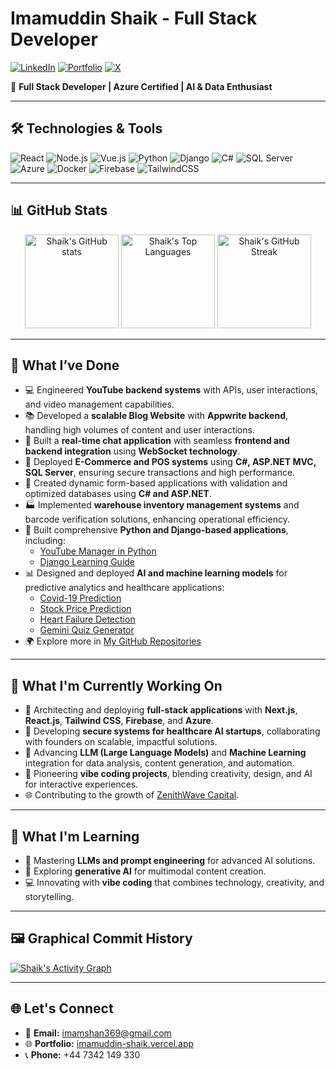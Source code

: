# Imamuddin Shaik - Full Stack Developer

[![LinkedIn](https://img.shields.io/badge/LinkedIn-blue?style=flat-square&logo=linkedin)](https://www.linkedin.com/in/shaik-imam/)
[![Portfolio](https://img.shields.io/badge/Portfolio-003E6B?style=flat-square&logo=vercel)](https://imamuddin-shaik.vercel.app/)
[![X](https://img.shields.io/badge/X-000000?style=flat-square&logo=x&logoColor=white)](https://x.com/Imam_Shaik_)

🚀 **Full Stack Developer | Azure Certified | AI & Data Enthusiast**

---

## 🛠️ **Technologies & Tools**
![React](https://img.shields.io/badge/React-61DAFB?style=for-the-badge&logo=react&logoColor=white)
![Node.js](https://img.shields.io/badge/Node.js-339933?style=for-the-badge&logo=node.js&logoColor=white)
![Vue.js](https://img.shields.io/badge/Vue.js-4FC08D?style=for-the-badge&logo=vue.js&logoColor=white)
![Python](https://img.shields.io/badge/Python-3776AB?style=for-the-badge&logo=python&logoColor=white)
![Django](https://img.shields.io/badge/Django-092E20?style=for-the-badge&logo=django&logoColor=white)
![C#](https://img.shields.io/badge/C%23-239120?style=for-the-badge&logo=c-sharp&logoColor=white)
![SQL Server](https://img.shields.io/badge/SQL%20Server-CC2927?style=for-the-badge&logo=microsoft-sql-server&logoColor=white)
![Azure](https://img.shields.io/badge/Azure-0078D4?style=for-the-badge&logo=microsoft-azure&logoColor=white)
![Docker](https://img.shields.io/badge/Docker-2496ED?style=for-the-badge&logo=docker&logoColor=white)
![Firebase](https://img.shields.io/badge/Firebase-FFCA28?style=for-the-badge&logo=firebase&logoColor=white)
![TailwindCSS](https://img.shields.io/badge/TailwindCSS-38B2AC?style=for-the-badge&logo=tailwind-css&logoColor=white)

---

## 📊 **GitHub Stats**

<div align="center">
  <img height="150" src="https://github-readme-stats.vercel.app/api?username=Shaik-36&show_icons=true&theme=radical" alt="Shaik's GitHub stats" />
  <img height="150" src="https://github-readme-stats.vercel.app/api/top-langs/?username=Shaik-36&layout=compact&theme=react&langs_count=6" alt="Shaik's Top Languages" />
  <img height="150" src="https://github-readme-streak-stats.herokuapp.com?user=Shaik-36&theme=radical" alt="Shaik's GitHub Streak" />
</div>

---

## 🚀 **What I’ve Done**
- 💻 Engineered **YouTube backend systems** with APIs, user interactions, and video management capabilities.
- 📚 Developed a **scalable Blog Website** with **Appwrite backend**, handling high volumes of content and user interactions.
- 💬 Built a **real-time chat application** with seamless **frontend and backend integration** using **WebSocket technology**.
- 🏪 Deployed **E-Commerce and POS systems** using **C#, ASP.NET MVC, SQL Server**, ensuring secure transactions and high performance.
- 📑 Created dynamic form-based applications with validation and optimized databases using **C# and ASP.NET**.
- 🏭 Implemented **warehouse inventory management systems** and barcode verification solutions, enhancing operational efficiency.
- 🐍 Built comprehensive **Python and Django-based applications**, including:
  - [YouTube Manager in Python](https://github.com/Shaik-36/youtube-manager)
  - [Django Learning Guide](https://github.com/Shaik-36/django-learn)
- 📊 Designed and deployed **AI and machine learning models** for predictive analytics and healthcare applications:
  - [Covid-19 Prediction](https://github.com/Shaik-36/Covid-19-Prediction-using-Machine-Learning)
  - [Stock Price Prediction](https://github.com/Shaik-36/stock-price-prediction-dissertation)
  - [Heart Failure Detection](https://github.com/Shaik-36/heartfailure-detection)
  - [Gemini Quiz Generator](https://github.com/Shaik-36/Gemini-Quiz-Generator)
- 🌍 Explore more in [My GitHub Repositories](https://github.com/Shaik-36)

---

## 🚧 **What I'm Currently Working On**
- 🔨 Architecting and deploying **full-stack applications** with **Next.js**, **React.js**, **Tailwind CSS**, **Firebase**, and **Azure**.
- 🏥 Developing **secure systems for healthcare AI startups**, collaborating with founders on scalable, impactful solutions.
- 🤖 Advancing **LLM (Large Language Models)** and **Machine Learning** integration for data analysis, content generation, and automation.
- 🎨 Pioneering **vibe coding projects**, blending creativity, design, and AI for interactive experiences.
- 🌐 Contributing to the growth of [ZenithWave Capital](https://www.zenithwavecapital.com).

---

## 🌱 **What I'm Learning**
- 🤖 Mastering **LLMs and prompt engineering** for advanced AI solutions.
- 📝 Exploring **generative AI** for multimodal content creation.
- 💻 Innovating with **vibe coding** that combines technology, creativity, and storytelling.


---

## 🖼️ **Graphical Commit History**
[![Shaik's Activity Graph](https://github-readme-activity-graph.vercel.app/graph?username=Shaik-36&theme=react-dark)](https://github.com/Shaik-36)

---

## 🌐 **Let's Connect**
- 📧 **Email:** imamshan369@gmail.com
- 🌐 **Portfolio:** [imamuddin-shaik.vercel.app](https://imamuddin-shaik.vercel.app/)
- 📞 **Phone:** +44 7342 149 330
